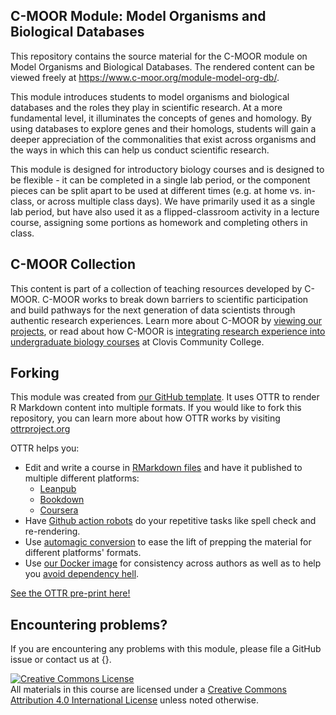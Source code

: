 ## C-MOOR Module: Model Organisms and Biological Databases

This repository contains the source material for the C-MOOR module on Model Organisms and Biological Databases.  The rendered content can be viewed freely at https://www.c-moor.org/module-model-org-db/.

This module introduces students to model organisms and biological databases and the roles they play in scientific research. At a more fundamental level, it illuminates the concepts of genes and homology. By using databases to explore genes and their homologs, students will gain a deeper appreciation of the commonalities that exist across organisms and the ways in which this can help us conduct scientific research.

This module is designed for introductory biology courses and is designed to be flexible - it can be completed in a single lab period, or the component pieces can be split apart to be used at different times (e.g. at home vs. in-class, or across multiple class days). We have primarily used it as a single lab period, but have also used it as a flipped-classroom activity in a lecture course, assigning some portions as homework and completing others in class.

## C-MOOR Collection

This content is part of a collection of teaching resources developed by C-MOOR.  C-MOOR works to break down barriers to scientific participation and build pathways for the next generation of data scientists through authentic research experiences.  Learn more about C-MOOR by [viewing our projects](https://github.com/c-moor), or read about how C-MOOR is [integrating research experience into undergraduate biology courses](https://www.cloviscollege.edu/alumni-and-community/c-moor/c-moor.html) at Clovis Community College.

## Forking

This module was created from [our GitHub template](https://github.com/jhudsl/C-MOOR_Template).  It uses OTTR to render R Markdown content into multiple formats.  If you would like to fork this repository, you can learn more about how OTTR works by visiting [ottrproject.org](https://www.ottrproject.org/)
  
OTTR helps you:

- Edit and write a course in [RMarkdown files](https://rmarkdown.rstudio.com/) and have it published to multiple different platforms:
  - [Leanpub](https://leanpub.com/bookstore?type=course)
  - [Bookdown](https://bookdown.org/)
  - [Coursera](https://www.coursera.org/)
- Have [Github action robots](https://www.ottrproject.org/customize-robots.html) do your repetitive tasks like spell check and re-rendering.
- Use [automagic conversion](https://github.com/jhudsl/ottrpal) to ease the lift of prepping the material for different platforms' formats.
- Use [our Docker image](https://hub.docker.com/repository/docker/jhudsl/base_ottr) for consistency across authors as well as to help you [avoid dependency hell](https://en.wikipedia.org/wiki/Dependency_hell).

[See the OTTR pre-print here!](https://arxiv.org/abs/2203.07083)

## Encountering problems?

If you are encountering any problems with this module, please file a GitHub issue or contact us at {}.

<a rel="license" href="http://creativecommons.org/licenses/by/4.0/"><img alt="Creative Commons License" style="border-width:0" src="https://i.creativecommons.org/l/by/4.0/88x31.png" /></a><br />All materials in this course are licensed under a <a rel="license" href="http://creativecommons.org/licenses/by/4.0/">Creative Commons Attribution 4.0 International License</a> unless noted otherwise.
